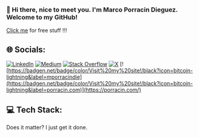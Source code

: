 ### 👋 Hi there, nice to meet you. I'm Marco Porracin Dieguez. Welcome to my GitHub!

[Click me](https://www.youtube.com/watch?v=dQw4w9WgXcQ&ab_channel=RickAstleyVEVO) for free stuff !!!


## 🌐 Socials:
[![LinkedIn](https://img.shields.io/badge/LinkedIn-%230077B5.svg?logo=linkedin&logoColor=white)](https://linkedin.com/in/mporracin) 
[![Medium](https://img.shields.io/badge/Medium-12100E?logo=medium&logoColor=white)](https://medium.com/@marcoporracin) 
[![Stack Overflow](https://img.shields.io/badge/-Stackoverflow-FE7A16?logo=stack-overflow&logoColor=white)](https://stackoverflow.com/users/4784639) 
[![X](https://img.shields.io/twitter/url?url=https%3A%2F%2Ftwitter.com%2Fmarcoporracin)](https://twitter.com/marcoporracin) 
[![https://badgen.net/badge/color/Visit%20my%20site!/black?icon=bitcoin-lightning&label=mporracindie](https://badgen.net/badge/color/Visit%20my%20site!/black?icon=bitcoin-lightning&label=porracin.com)](https://porracin.com/)


## 💻 Tech Stack:
Does it matter? I just get it done.
